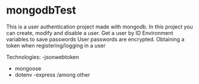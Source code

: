 # mongodbTest

This is a user authentication project made with mongodb.
In this project you can create, modify and disable a user.
Get a user by ID
Environment variables to save passwords
User passwords are encrypted.
Obtaining a token when registering/logging in a user

Technologies:
-jsonwebtoken
- mongoose
- dotenv
-express
/among other
